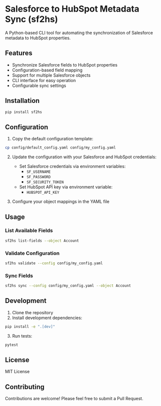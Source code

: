 # Salesforce to HubSpot Metadata Sync (sf2hs)

A Python-based CLI tool for automating the synchronization of Salesforce metadata to HubSpot properties.

## Features

- Synchronize Salesforce fields to HubSpot properties
- Configuration-based field mapping
- Support for multiple Salesforce objects
- CLI interface for easy operation
- Configurable sync settings

## Installation

```bash
pip install sf2hs
```

## Configuration

1. Copy the default configuration template:
```bash
cp config/default_config.yaml config/my_config.yaml
```

2. Update the configuration with your Salesforce and HubSpot credentials:
   - Set Salesforce credentials via environment variables:
     - `SF_USERNAME`
     - `SF_PASSWORD`
     - `SF_SECURITY_TOKEN`
   - Set HubSpot API key via environment variable:
     - `HUBSPOT_API_KEY`

3. Configure your object mappings in the YAML file

## Usage

### List Available Fields

```bash
sf2hs list-fields --object Account
```

### Validate Configuration

```bash
sf2hs validate --config config/my_config.yaml
```

### Sync Fields

```bash
sf2hs sync --config config/my_config.yaml --object Account
```

## Development

1. Clone the repository
2. Install development dependencies:
```bash
pip install -e ".[dev]"
```

3. Run tests:
```bash
pytest
```

## License

MIT License

## Contributing

Contributions are welcome! Please feel free to submit a Pull Request.
